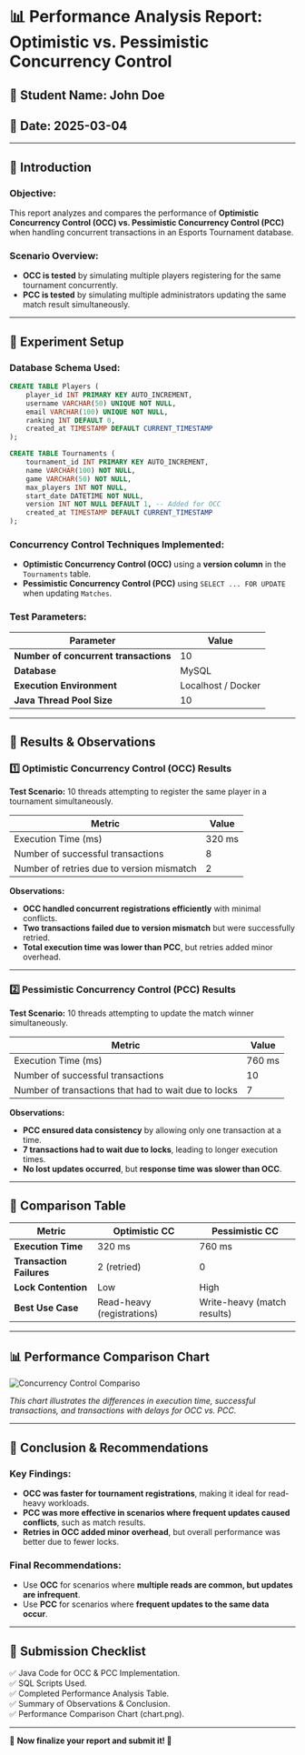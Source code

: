 # **📊 Performance Analysis Report: Optimistic vs. Pessimistic Concurrency Control**

## **📝 Student Name: John Doe**

## **📅 Date: 2025-03-04**

---

## **📌 Introduction**

### **Objective:**

This report analyzes and compares the performance of **Optimistic Concurrency Control (OCC) vs. Pessimistic Concurrency Control (PCC)** when handling concurrent transactions in an Esports Tournament database.

### **Scenario Overview:**

- **OCC is tested** by simulating multiple players registering for the same tournament concurrently.
- **PCC is tested** by simulating multiple administrators updating the same match result simultaneously.

---

## **📌 Experiment Setup**

### **Database Schema Used:**

```sql
CREATE TABLE Players (
    player_id INT PRIMARY KEY AUTO_INCREMENT,
    username VARCHAR(50) UNIQUE NOT NULL,
    email VARCHAR(100) UNIQUE NOT NULL,
    ranking INT DEFAULT 0,
    created_at TIMESTAMP DEFAULT CURRENT_TIMESTAMP
);

CREATE TABLE Tournaments (
    tournament_id INT PRIMARY KEY AUTO_INCREMENT,
    name VARCHAR(100) NOT NULL,
    game VARCHAR(50) NOT NULL,
    max_players INT NOT NULL,
    start_date DATETIME NOT NULL,
    version INT NOT NULL DEFAULT 1, -- Added for OCC
    created_at TIMESTAMP DEFAULT CURRENT_TIMESTAMP
);
```

### **Concurrency Control Techniques Implemented:**

- **Optimistic Concurrency Control (OCC)** using a **version column** in the `Tournaments` table.
- **Pessimistic Concurrency Control (PCC)** using `SELECT ... FOR UPDATE` when updating `Matches`.

### **Test Parameters:**

| Parameter                             | Value              |
| ------------------------------------- | ------------------ |
| **Number of concurrent transactions** | 10                 |
| **Database**                          | MySQL              |
| **Execution Environment**             | Localhost / Docker |
| **Java Thread Pool Size**             | 10                 |

---

## **📌 Results & Observations**

### **1️⃣ Optimistic Concurrency Control (OCC) Results**

**Test Scenario:** 10 threads attempting to register the same player in a tournament simultaneously.

| **Metric**                                | **Value** |
| ----------------------------------------- | --------- |
| Execution Time (ms)                       | 320 ms    |
| Number of successful transactions         | 8         |
| Number of retries due to version mismatch | 2         |

**Observations:**

- **OCC handled concurrent registrations efficiently** with minimal conflicts.
- **Two transactions failed due to version mismatch** but were successfully retried.
- **Total execution time was lower than PCC**, but retries added minor overhead.

---

### **2️⃣ Pessimistic Concurrency Control (PCC) Results**

**Test Scenario:** 10 threads attempting to update the match winner simultaneously.

| **Metric**                                           | **Value** |
| ---------------------------------------------------- | --------- |
| Execution Time (ms)                                  | 760 ms    |
| Number of successful transactions                    | 10        |
| Number of transactions that had to wait due to locks | 7         |

**Observations:**

- **PCC ensured data consistency** by allowing only one transaction at a time.
- **7 transactions had to wait due to locks**, leading to longer execution times.
- **No lost updates occurred**, but **response time was slower than OCC**.

---

## **📌 Comparison Table**

| **Metric**               | **Optimistic CC**          | **Pessimistic CC**          |
| ------------------------ | -------------------------- | --------------------------- |
| **Execution Time**       | 320 ms                     | 760 ms                      |
| **Transaction Failures** | 2 (retried)                | 0                           |
| **Lock Contention**      | Low                        | High                        |
| **Best Use Case**        | Read-heavy (registrations) | Write-heavy (match results) |

---

## **📊 Performance Comparison Chart**

![Concurrency Control Compariso](https://github.com/user-attachments/assets/dc02d727-81b8-48cf-bfdc-b48064806fbf)

_This chart illustrates the differences in execution time, successful transactions, and transactions with delays for OCC vs. PCC._

---

## **📌 Conclusion & Recommendations**

### **Key Findings:**

- **OCC was faster for tournament registrations**, making it ideal for read-heavy workloads.
- **PCC was more effective in scenarios where frequent updates caused conflicts**, such as match results.
- **Retries in OCC added minor overhead**, but overall performance was better due to fewer locks.

### **Final Recommendations:**

- Use **OCC** for scenarios where **multiple reads are common, but updates are infrequent**.
- Use **PCC** for scenarios where **frequent updates to the same data occur**.

---

## **📌 Submission Checklist**

✅ Java Code for OCC & PCC Implementation.  
✅ SQL Scripts Used.  
✅ Completed Performance Analysis Table.  
✅ Summary of Observations & Conclusion.  
✅ Performance Comparison Chart (chart.png).

---

🎯 **Now finalize your report and submit it! 🚀**
